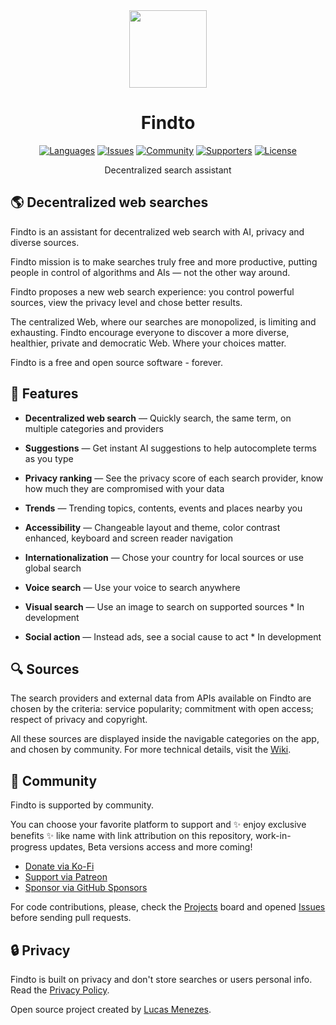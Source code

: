 <div align="center">
<a href="https://findto.app/?utm_source=findto_repo">
<img height="124" src="https://findto.app/favicon.svg">
</a>
</div>

<h1 align="center">
Findto
</h1>

<p align="center">
<a href="https://findto.app" target="_blank"><img alt="Languages" src="https://img.shields.io/badge/languages available -2-ffdb56"></a>
<a href="https://github.com/lucasm/findto/issues" target="_blank"><img alt="Issues" src="https://img.shields.io/github/issues/lucasm/findto?color=ff5c5c"></a>
<a href="https://discord.gg/gEDm5MU6pq" target="_blank"><img alt="Community" src="https://img.shields.io/discord/866829154032812073?color=bc86ff&label=community"></a>
<a href="https://ko-fi.com/findto" target="_blank"><img alt="Supporters" src="https://img.shields.io/badge/supporters -1-1491de"></a>
<a href="https://github.com/lucasm/findto/blob/master/LICENSE.md" target="_blank"><img alt="License" src="https://img.shields.io/github/license/lucasm/findto?color=37bf5d"></a>
</p>

<p align="center">
Decentralized search assistant<br>
</p>

## 🌎 Decentralized web searches

Findto is an assistant for decentralized web search with AI, privacy and diverse sources.

Findto mission is to make searches truly free and more productive, putting people in control of algorithms and AIs — not the other way around.

Findto proposes a new web search experience: you control powerful sources, view the privacy level and chose better results.

The centralized Web, where our searches are monopolized, is limiting and exhausting. Findto encourage everyone to discover a more diverse, healthier, private and democratic Web. Where your choices matter.

Findto is a free and open source software - forever.

## 🌈 Features

- **Decentralized web search** — Quickly search, the same term, on multiple categories and providers

- **Suggestions** — Get instant AI suggestions to help autocomplete terms as you type

- **Privacy ranking** — See the privacy score of each search provider, know how much they are compromised with your data

- **Trends** — Trending topics, contents, events and places nearby you

- **Accessibility** — Changeable layout and theme, color contrast enhanced, keyboard and screen reader navigation

- **Internationalization** — Chose your country for local sources or use global search

- **Voice search** — Use your voice to search anywhere

- **Visual search** — Use an image to search on supported sources \* In development

- **Social action** — Instead ads, see a social cause to act \* In development

## 🔍 Sources

The search providers and external data from APIs available on Findto are chosen by the criteria: service popularity; commitment with open access; respect of privacy and copyright.

All these sources are displayed inside the navigable categories on the app, and chosen by community. For more technical details, visit the [Wiki](https://github.com/lucasm/findto/wiki).

## 💖 Community

Findto is supported by community.

You can choose your favorite platform to support and ✨ enjoy exclusive benefits ✨ like name with link attribution on this repository, work-in-progress updates, Beta versions access and more coming!

- [Donate via Ko-Fi](https://ko-fi.com/findto)
- [Support via Patreon](https://patreon.com/findto)
- [Sponsor via GitHub Sponsors](https://github.com/sponsors/lucasm)

For code contributions, please, check the [Projects](https://github.com/lucasm/findto/projects) board and opened [Issues](https://github.com/lucasm/findto/issues) before sending pull requests.

## 🔒 Privacy

Findto is built on privacy and don't store searches or users personal info. Read the [Privacy Policy](https://findto.app/privacy).

Open source project created by [Lucas Menezes](https://lucasm.dev/?utm_source=findto_app).
